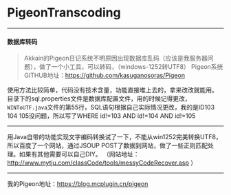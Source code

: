 # PigeonTranscoding
---
#### 数据库转码
>Akkain的Pigeon日记系统不明原因出现数据库乱码（应该是我服务器问题），做了一个小工具，可以转码，（windows-1252转UTF8）
Pigeon系统GITHUB地址：https://github.com/kasuganosoras/Pigeon

使用方法比较简单，代码没有技术含量，功能直接堆上去的，拿来改改就能用。
目录下的sql.properties文件是数据库配置文件，用的时候记得更改，
`WINToUTF.java`文件的第55行，SQL语句根据自己实际情况更改，我的是ID103 104 105没问题，所以写了WHERE id!=103 AND id!=104 AND id!=105

---

用Java自带的功能实现文字编码转换试了一下，不能从win1252完美转换UTF8，所以百度了一个网站，通过JSOUP POST了数据到网站，做了一些正则匹配处理。如果有其他需要可以自己DIY。
（网站地址：http://www.mytju.com/classCode/tools/messyCodeRecover.asp ）

---

我的Pigeon地址：https://blog.mcplugin.cn/pigeon
